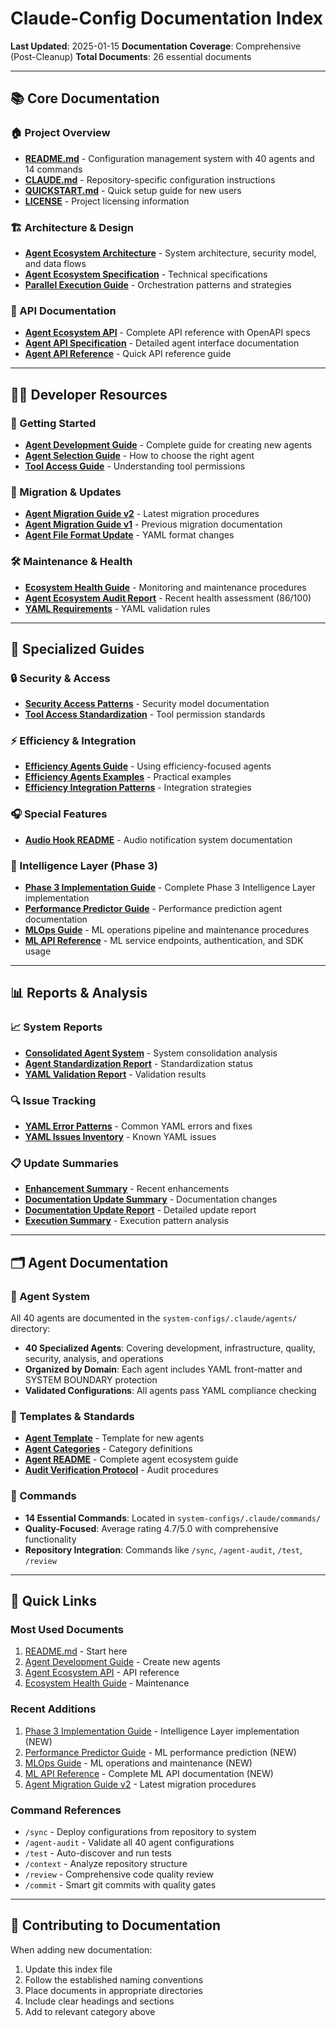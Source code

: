 # Claude-Config Documentation Index

**Last Updated**: 2025-01-15
**Documentation Coverage**: Comprehensive (Post-Cleanup)
**Total Documents**: 26 essential documents

---

## 📚 Core Documentation

### 🏠 Project Overview

- **[README.md](../README.md)** - Configuration management system with 40 agents
  and 14 commands
- **[CLAUDE.md](../CLAUDE.md)** - Repository-specific configuration instructions
- **[QUICKSTART.md](../QUICKSTART.md)** - Quick setup guide for new users
- **[LICENSE](../LICENSE)** - Project licensing information

### 🏗️ Architecture & Design

- **[Agent Ecosystem Architecture](architecture/agent-ecosystem-architecture.md)** - System architecture,
  security model, and data flows
- **[Agent Ecosystem Specification](specs/agent-ecosystem-spec.md)** - Technical specifications
- **[Parallel Execution Guide](PARALLEL_EXECUTION_GUIDE.md)** - Orchestration patterns and strategies

### 🔌 API Documentation

- **[Agent Ecosystem API](api/agent-ecosystem-api.md)** - Complete API reference with OpenAPI specs
- **[Agent API Specification](api/agent-specification.md)** - Detailed agent interface documentation
- **[Agent API Reference](api/agent-api.md)** - Quick API reference guide

---

## 👩‍💻 Developer Resources

### 🚀 Getting Started

- **[Agent Development Guide](guides/agent-development-guide.md)** - Complete guide for creating new agents
- **[Agent Selection Guide](AGENT_SELECTION_GUIDE.md)** - How to choose the right agent
- **[Tool Access Guide](TOOL_ACCESS_GUIDE.md)** - Understanding tool permissions

### 🔄 Migration & Updates

- **[Agent Migration Guide v2](guides/agent-migration-guide-v2.md)** - Latest migration procedures
- **[Agent Migration Guide v1](AGENT_MIGRATION_GUIDE.md)** - Previous migration documentation
- **[Agent File Format Update](AGENT_FILE_FORMAT_UPDATE.md)** - YAML format changes

### 🛠️ Maintenance & Health

- **[Ecosystem Health Guide](guides/ecosystem-health-guide.md)** - Monitoring and maintenance procedures
- **[Agent Ecosystem Audit Report](../agent-ecosystem-audit-report.md)** - Recent health assessment (86/100)
- **[YAML Requirements](YAML_REQUIREMENTS.md)** - YAML validation rules

---

## 📖 Specialized Guides

### 🔒 Security & Access

- **[Security Access Patterns](SECURITY_ACCESS_PATTERNS.md)** - Security model documentation
- **[Tool Access Standardization](TOOL_ACCESS_STANDARDIZATION_SUMMARY.md)** - Tool permission standards

### ⚡ Efficiency & Integration

- **[Efficiency Agents Guide](EFFICIENCY_AGENTS_GUIDE.md)** - Using efficiency-focused agents
- **[Efficiency Agents Examples](EFFICIENCY_AGENTS_EXAMPLES.md)** - Practical examples
- **[Efficiency Integration Patterns](EFFICIENCY_INTEGRATION_PATTERNS.md)** - Integration strategies

### 🎧 Special Features

- **[Audio Hook README](AUDIO_HOOK_README.md)** - Audio notification system documentation

### 🧠 Intelligence Layer (Phase 3)

- **[Phase 3 Implementation Guide](phase3-intelligence-layer.md)** - Complete Phase 3 Intelligence Layer
  implementation
- **[Performance Predictor Guide](performance-predictor-guide.md)** - Performance prediction agent documentation
- **[MLOps Guide](mlops-guide.md)** - ML operations pipeline and maintenance procedures
- **[ML API Reference](ml-api-reference.md)** - ML service endpoints, authentication, and SDK usage

---

## 📊 Reports & Analysis

### 📈 System Reports

- **[Consolidated Agent System](CONSOLIDATED_AGENT_SYSTEM.md)** - System consolidation analysis
- **[Agent Standardization Report](agent-standardization-report.md)** - Standardization status
- **[YAML Validation Report](yaml-validation-report.md)** - Validation results

### 🔍 Issue Tracking

- **[YAML Error Patterns](YAML_ERROR_PATTERNS.md)** - Common YAML errors and fixes
- **[YAML Issues Inventory](YAML_ISSUES_INVENTORY.md)** - Known YAML issues

### 📋 Update Summaries

- **[Enhancement Summary](ENHANCEMENT_SUMMARY.md)** - Recent enhancements
- **[Documentation Update Summary](DOCUMENTATION_UPDATE_SUMMARY.md)** - Documentation changes
- **[Documentation Update Report](documentation-update-report.md)** - Detailed update report
- **[Execution Summary](execution-summary.md)** - Execution pattern analysis

---

## 🗂️ Agent Documentation

### 📁 Agent System

All 40 agents are documented in the `system-configs/.claude/agents/` directory:

- **40 Specialized Agents**: Covering development, infrastructure, quality, security, analysis, and operations
- **Organized by Domain**: Each agent includes YAML front-matter and SYSTEM BOUNDARY protection
- **Validated Configurations**: All agents pass YAML compliance checking

### 📑 Templates & Standards

- **[Agent Template](../system-configs/.claude/agents/AGENT_TEMPLATE.md)** - Template for new agents
- **[Agent Categories](../system-configs/.claude/agents/AGENT_CATEGORIES.md)** - Category definitions
- **[Agent README](../system-configs/.claude/agents/README.md)** - Complete agent ecosystem guide
- **[Audit Verification Protocol](../system-configs/.claude/agents/AUDIT_VERIFICATION_PROTOCOL.md)** - Audit
  procedures

### 🔧 Commands

- **14 Essential Commands**: Located in `system-configs/.claude/commands/`
- **Quality-Focused**: Average rating 4.7/5.0 with comprehensive functionality
- **Repository Integration**: Commands like `/sync`, `/agent-audit`, `/test`, `/review`

---

## 🔗 Quick Links

### Most Used Documents

1. [README.md](../README.md) - Start here
2. [Agent Development Guide](guides/agent-development-guide.md) - Create new agents
3. [Agent Ecosystem API](api/agent-ecosystem-api.md) - API reference
4. [Ecosystem Health Guide](guides/ecosystem-health-guide.md) - Maintenance

### Recent Additions

1. [Phase 3 Implementation Guide](phase3-intelligence-layer.md) - Intelligence Layer implementation (NEW)
2. [Performance Predictor Guide](performance-predictor-guide.md) - ML performance prediction (NEW)
3. [MLOps Guide](mlops-guide.md) - ML operations and maintenance (NEW)
4. [ML API Reference](ml-api-reference.md) - Complete ML API documentation (NEW)
5. [Agent Migration Guide v2](guides/agent-migration-guide-v2.md) - Latest migration procedures

### Command References

- `/sync` - Deploy configurations from repository to system
- `/agent-audit` - Validate all 40 agent configurations
- `/test` - Auto-discover and run tests
- `/context` - Analyze repository structure
- `/review` - Comprehensive code quality review
- `/commit` - Smart git commits with quality gates

---

## 📝 Contributing to Documentation

When adding new documentation:

1. Update this index file
2. Follow the established naming conventions
3. Place documents in appropriate directories
4. Include clear headings and sections
5. Add to relevant category above
